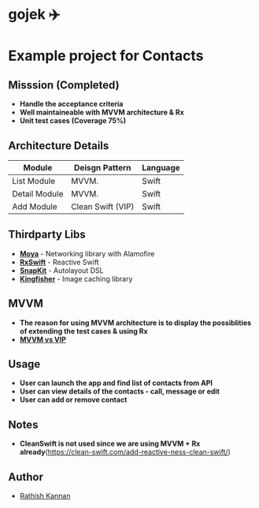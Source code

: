# gojek ✈️

# Example project for Contacts

## Misssion (Completed)

* __Handle the acceptance criteria__
* __Well maintaineable with MVVM architecture & Rx__
* __Unit test cases (Coverage 75%)__


## Architecture Details

| Module                         | Deisgn Pattern   | Language           |
| ------------------------------ | --------------   | ------------------ |
| List Module                    | MVVM.            | Swift              |
| Detail Module                  | MVVM.            | Swift              |
| Add Module                     | Clean Swift (VIP)| Swift              |

## Thirdparty Libs

- **[Moya](https://github.com/Moya/Moya)**  - Networking library with Alamofire
- **[RxSwift](https://github.com/ReactiveX/RxSwift)**   - Reactive Swift  
- **[SnapKit](https://github.com/SnapKit/SnapKit)**   - Autolayout DSL
- **[Kingfisher](https://github.com/onevcat/Kingfisher)**   - Image caching library


## MVVM

* __The reason for using MVVM architecture is to display the possiblities of extending the test cases & using Rx__
* __[MVVM vs VIP](https://medium.com/ios-os-x-development/ios-architecture-patterns-ecba4c38de52)__

## Usage 

* __User can launch the app and find list of contacts from API__
* __User can view details of the contacts - call, message or edit__
* __User can add or remove contact__


## Notes 

* __CleanSwift is not used since we are using MVVM + Rx already__(https://clean-swift.com/add-reactive-ness-clean-swift/)

## Author

- [Rathish Kannan](https://www.linkedin.com/in/rathishkannan/)



